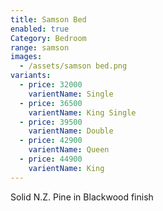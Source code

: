 ```yaml
---
title: Samson Bed
enabled: true
Category: Bedroom
range: samson
images:
  - /assets/samson bed.png
variants:
  - price: 32000
    varientName: Single
  - price: 36500
    varientName: King Single
  - price: 39500
    varientName: Double
  - price: 42900
    varientName: Queen 
  - price: 44900
    varientName: King 
---
```

Solid N.Z. Pine in Blackwood finish